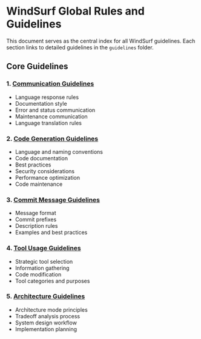 # WindSurf Global Rules and Guidelines

This document serves as the central index for all WindSurf guidelines. Each section links to detailed guidelines in the `guidelines` folder.

## Core Guidelines

### 1. [Communication Guidelines](memories/guidelines/01_communication_guidelines.md)
- Language response rules
- Documentation style
- Error and status communication
- Maintenance communication
- Language translation rules

### 2. [Code Generation Guidelines](memories/guidelines/02_code_guidelines.md)
- Language and naming conventions
- Code documentation
- Best practices
- Security considerations
- Performance optimization
- Code maintenance

### 3. [Commit Message Guidelines](memories/guidelines/03_commit_message_guidelines.md)
- Message format
- Commit prefixes
- Description rules
- Examples and best practices

### 4. [Tool Usage Guidelines](memories/guidelines/04_tool_usage_guidelines.md)
- Strategic tool selection
- Information gathering
- Code modification
- Tool categories and purposes

### 5. [Architecture Guidelines](memories/guidelines/05_architecture_mode_guildelines.md)
- Architecture mode principles
- Tradeoff analysis process
- System design workflow
- Implementation planning